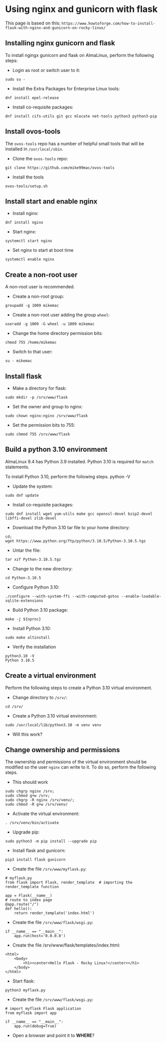 # Using nginx and gunicorn with flask

This page is based on this: ``https://www.howtoforge.com/how-to-install-flask-with-nginx-and-gunicorn-on-rocky-linux/``

## Installing nginx gunicorn and flask
To install ngingx gunicorn and flask on AlmaLinux, perform the following steps:

- Login as root or switch user to it:

```
sudo su -
```
 
- Install the Extra Packages for Enterprise Linux tools:

```
dnf install epel-release
```

- Install co-requisite packages:

```
dnf install cifs-utils git gcc mlocate net-tools python3 python3-pip 
```

## Install ovos-tools
The ``ovos-tools`` repo has a number of helpful small tools that will be installed in ``/usr/local/sbin``. 
- Clone the ``ovos-tools`` repo:

```
git clone https://github.com/mike99mac/ovos-tools
```

- Install the tools 

```
ovos-tools/setup.sh
```

## Install start and enable nginx
- Install nginx:

```
dnf install nginx 
```

- Start nginx:

```
systemctl start nginx
```

- Set nginx to start at boot time

```
systemctl enable nginx
```

## Create a non-root user
A non-root user is recommended.

- Create a non-root group: 

```
groupadd -g 1009 mikemac
```

- Create a non-root user adding the group ``wheel``:

```
useradd -g 1009 -G wheel -u 1009 mikemac
```

- Change the home directory permission bits:

```
chmod 755 /home/mikemac
```

- Switch to that user:

```
su - mikemac
```

## Install flask
- Make a directory for flask:

```
sudo mkdir -p /srv/www/flask
```

- Set the owner and group to nginx:

```
sudo chown nginx:nginx /srv/www/flask
```

- Set the permission bits to 755:

```
sudo chmod 755 /srv/www/flask
```

## Build a python 3.10 environment
AlmaLinux 9.4 has Python 3.9 installed.  Python 3.10 is required for ``match`` statements.  

To install Python 3.10, perform the following steps.
python -V
- Update the system:

```
sudo dnf update
```

- Install co-requisite packages:
```
sudo dnf install wget yum-utils make gcc openssl-devel bzip2-devel libffi-devel zlib-devel
```

- Download the Python 3.10 tar file to your home directory:

```
cd; 
wget https://www.python.org/ftp/python/3.10.5/Python-3.10.5.tgz
```

- Untar the file:

```
tar xzf Python-3.10.5.tgz
```

- Change to the new directory:

```
cd Python-3.10.5
```

- Configure Python 3.10:

```
./configure --with-system-ffi --with-computed-gotos --enable-loadable-sqlite-extensions
```

- Build Python 3.10 package:

```
make -j ${nproc}
```

- Install Python 3.10:

```
sudo make altinstall
```

- Verify the installation

```
python3.10 -V
Python 3.10.5
```

## Create a virtual environment
Perform the following steps to create a Python 3.10 virtual environment.

- Change directory to ``/srv/``:

```
cd /srv/
```

- Create a Python 3.10 virtual environment:

```
sudo /usr/local/lib/python3.10 -m venv venv
```

- Will this work?

## Change ownership and permissions
The ownership and permissions of the virtual environment should be modified so the user ``nginx`` can write to it. To do so, perform the following steps.

- This should work
```
sudo chgrp nginx /srv; 
sudo chmod g+w /srv; 
sudo chgrp -R nginx /srv/venv/; 
sudo chmod -R g+w /srv/venv/
```

- Activate the virtual environment:

```
. /srv/venv/bin/activate
```
  
- Upgrade pip:

```
sudo python3 -m pip install --upgrade pip
```

- Install flask and gunicorn:

```
pip3 install flask gunicorn
```

- Create the file ``/srv/www/myflask.py``:

```
# myflask.py
from flask import Flask, render_template  # importing the render_template function

app = Flask(__name__)
# route to index page
@app.route("/")
def hello():
    return render_template('index.html')
```

- Create the file ``/srv/www/flask/wsgi.py``: 

```
if __name__ == "__main__":
    app.run(host='0.0.0.0')
```

- Create the file /srv/www/flask/templates/index.html:

```
<html>
    <body>
        <h1><center>Hello Flask - Rocky Linux!</center></h1>
    </body>
</html>

```

- Start flask:

```
python3 myflask.py

```
- Create the file ``/srv/www/flask/wsgi.py``:

```
# import myflask Flask application
from myflask import app

if __name__ == "__main__":
    app.run(debug=True)
```

- Open a browser and point it to **WHERE**?
 
